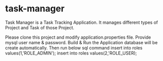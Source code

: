 # task-manager
Task Manager is a Task Tracking Application. It manages different types of Project and Task of those Project.


Please clone this project and modify application.properties file. Provide mysql user name & password. Build & Run the Application database will be create automatically. Then run below sql command
insert into roles values(1,'ROLE_ADMIN'); insert into roles values(2,'ROLE_USER);
